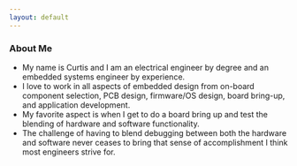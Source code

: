 ```yaml
---
layout: default
---
```

### About Me
- My name is Curtis and I am an electrical engineer by degree and an embedded systems engineer by experience. 
- I love to work in all aspects of embedded design from on-board component selection, PCB design, firmware/OS design, board bring-up, and application development. 
- My favorite aspect is when I get to do a board bring up and test the blending of hardware and software functionality. 
- The challenge of having to blend debugging between both the hardware and software never ceases to bring that sense of accomplishment I think most engineers strive for.